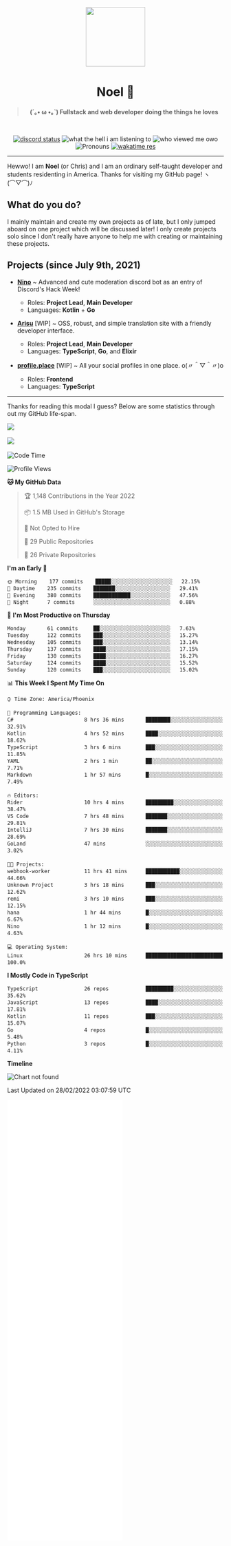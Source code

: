 <div align='center'>
  <div align='center'>
    <img
      src='https://cdn.floofy.dev/art/icons/icon_cinnamonserval.png'
      width='138'
      height='138'
    />
  </div>
  <h1>Noel 🐾</h1>
  <blockquote><strong>(´｡• ω •｡`) Fullstack and web developer doing the things he loves</strong></blockquote>

  <br />

  <a href='https://discord.com/users/280158289667555328' target='_blank'><img alt="discord status" src="https://dev.discordprofiles.me/badge/status/280158289667555328" /></a>
  <img alt="what the hell i am listening to" src="https://dev.discordprofiles.me/badge/spotify/280158289667555328" />
  <img alt="who viewed me owo" src="https://komarev.com/ghpvc/?username=auguwu" />
  <img alt='Pronouns' src='https://img.shields.io/endpoint?url=https://pronoundb.org/shields/6004d014406af11e4593a013' />
  <a href="https://wakatime.com/@auguwu" target='_blank'>
    <img alt='wakatime res' src='https://wakatime.com/badge/user/89736485-42ec-4c0f-a2f3-481db74514dc.svg' />
  </a>
</div>

<hr />

Hewwo! I am **Noel** (or Chris) and I am an ordinary self-taught developer and students residenting in America. Thanks for visiting my GitHub page! ヽ(⌒▽⌒)ﾉ

## What do you do?
I mainly maintain and create my own projects as of late, but I only jumped aboard on one project which will be discussed later! I only create projects
solo since I don't really have anyone to help me with creating or maintaining these projects.

## Projects (since July 9th, 2021)
- [**Nino**](https://nino.sh) ~ Advanced and cute moderation discord bot as an entry of Discord's Hack Week!
  - Roles: **Project Lead**, **Main Developer**
  - Languages: **Kotlin** + **Go**

- [**Arisu**](https://arisu.land) [WIP] ~ OSS, robust, and simple translation site with a friendly developer interface.
  - Roles: **Project Lead**, **Main Developer**
  - Languages: **TypeScript**, **Go**, and **Elixir**

- [**profile.place**](https://profile.place) [WIP] ~ All your social profiles in one place. o(〃＾▽＾〃)o
  - Roles: **Frontend**
  - Languages: **TypeScript**

---

Thanks for reading this modal I guess? Below are some statistics through out my GitHub life-span.

![](https://github-readme-stats.vercel.app/api?username=auguwu&count_private=true&show_icons=true&theme=gruvbox)

![](https://github-readme-stats.vercel.app/api/top-langs/?username=auguwu&layout=compact&theme=gruvbox)

<!--START_SECTION:waka-->
![Code Time](http://img.shields.io/badge/Code%20Time-2%2C776%20hrs%2026%20mins-blue)

![Profile Views](http://img.shields.io/badge/Profile%20Views-83-blue)

**🐱 My GitHub Data** 

> 🏆 1,148 Contributions in the Year 2022
 > 
> 📦 1.5 MB Used in GitHub's Storage 
 > 
> 🚫 Not Opted to Hire
 > 
> 📜 29 Public Repositories 
 > 
> 🔑 26 Private Repositories  
 > 
**I'm an Early 🐤** 

```text
🌞 Morning    177 commits    █████░░░░░░░░░░░░░░░░░░░░   22.15% 
🌆 Daytime    235 commits    ███████░░░░░░░░░░░░░░░░░░   29.41% 
🌃 Evening    380 commits    ████████████░░░░░░░░░░░░░   47.56% 
🌙 Night      7 commits      ░░░░░░░░░░░░░░░░░░░░░░░░░   0.88%

```
📅 **I'm Most Productive on Thursday** 

```text
Monday       61 commits     ██░░░░░░░░░░░░░░░░░░░░░░░   7.63% 
Tuesday      122 commits    ███░░░░░░░░░░░░░░░░░░░░░░   15.27% 
Wednesday    105 commits    ███░░░░░░░░░░░░░░░░░░░░░░   13.14% 
Thursday     137 commits    ████░░░░░░░░░░░░░░░░░░░░░   17.15% 
Friday       130 commits    ████░░░░░░░░░░░░░░░░░░░░░   16.27% 
Saturday     124 commits    ████░░░░░░░░░░░░░░░░░░░░░   15.52% 
Sunday       120 commits    ███░░░░░░░░░░░░░░░░░░░░░░   15.02%

```


📊 **This Week I Spent My Time On** 

```text
⌚︎ Time Zone: America/Phoenix

💬 Programming Languages: 
C#                       8 hrs 36 mins       ████████░░░░░░░░░░░░░░░░░   32.91% 
Kotlin                   4 hrs 52 mins       ████░░░░░░░░░░░░░░░░░░░░░   18.62% 
TypeScript               3 hrs 6 mins        ███░░░░░░░░░░░░░░░░░░░░░░   11.85% 
YAML                     2 hrs 1 min         ██░░░░░░░░░░░░░░░░░░░░░░░   7.71% 
Markdown                 1 hr 57 mins        █░░░░░░░░░░░░░░░░░░░░░░░░   7.49%

🔥 Editors: 
Rider                    10 hrs 4 mins       █████████░░░░░░░░░░░░░░░░   38.47% 
VS Code                  7 hrs 48 mins       ███████░░░░░░░░░░░░░░░░░░   29.81% 
IntelliJ                 7 hrs 30 mins       ███████░░░░░░░░░░░░░░░░░░   28.69% 
GoLand                   47 mins             ░░░░░░░░░░░░░░░░░░░░░░░░░   3.02%

🐱‍💻 Projects: 
webhook-worker           11 hrs 41 mins      ███████████░░░░░░░░░░░░░░   44.66% 
Unknown Project          3 hrs 18 mins       ███░░░░░░░░░░░░░░░░░░░░░░   12.62% 
remi                     3 hrs 10 mins       ███░░░░░░░░░░░░░░░░░░░░░░   12.15% 
hana                     1 hr 44 mins        █░░░░░░░░░░░░░░░░░░░░░░░░   6.67% 
Nino                     1 hr 12 mins        █░░░░░░░░░░░░░░░░░░░░░░░░   4.63%

💻 Operating System: 
Linux                    26 hrs 10 mins      █████████████████████████   100.0%

```

**I Mostly Code in TypeScript** 

```text
TypeScript               26 repos            █████████░░░░░░░░░░░░░░░░   35.62% 
JavaScript               13 repos            ████░░░░░░░░░░░░░░░░░░░░░   17.81% 
Kotlin                   11 repos            ███░░░░░░░░░░░░░░░░░░░░░░   15.07% 
Go                       4 repos             █░░░░░░░░░░░░░░░░░░░░░░░░   5.48% 
Python                   3 repos             █░░░░░░░░░░░░░░░░░░░░░░░░   4.11%

```


**Timeline**

![Chart not found](https://raw.githubusercontent.com/auguwu/auguwu/master/charts/bar_graph.png) 


 Last Updated on 28/02/2022 03:07:59 UTC
<!--END_SECTION:waka-->

![](./github-metrics.svg)
